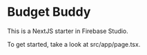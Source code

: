# Budget Buddy

This is a NextJS starter in Firebase Studio.

To get started, take a look at src/app/page.tsx.
